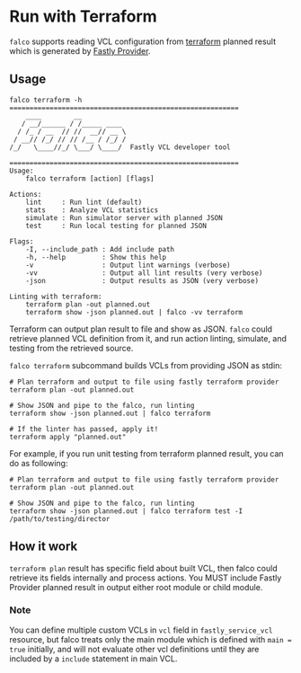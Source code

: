 # Run with Terraform

`falco` supports reading VCL configuration from [terraform](https://www.terraform.io/) planned result which is generated by [Fastly Provider](https://github.com/fastly/terraform-provider-fastly).

## Usage

```
falco terraform -h
=========================================================
    ____        __
   / __/______ / /_____ ____
  / /_ / __  // //  __// __ \
 / __// /_/ // // /__ / /_/ /
/_/   \____//_/ \___/ \____/  Fastly VCL developer tool

=========================================================
Usage:
    falco terraform [action] [flags]

Actions:
    lint     : Run lint (default)
    stats    : Analyze VCL statistics
    simulate : Run simulator server with planned JSON
    test     : Run local testing for planned JSON

Flags:
    -I, --include_path : Add include path
    -h, --help         : Show this help
    -v                 : Output lint warnings (verbose)
    -vv                : Output all lint results (very verbose)
    -json              : Output results as JSON (very verbose)

Linting with terraform:
    terraform plan -out planned.out
    terraform show -json planned.out | falco -vv terraform
```

Terraform can output plan result to file and show as JSON. `falco` could retrieve planned VCL definition from it,
and run action linting, simulate, and testing from the retrieved source.

`falco terraform` subcommand builds VCLs from providing JSON as stdin:

```shell
# Plan terraform and output to file using fastly terraform provider
terraform plan -out planned.out

# Show JSON and pipe to the falco, run linting
terraform show -json planned.out | falco terraform

# If the linter has passed, apply it!
terraform apply "planned.out"
```

For example, if you run unit testing from terraform planned result, you can do as following:

```
# Plan terraform and output to file using fastly terraform provider
terraform plan -out planned.out

# Show JSON and pipe to the falco, run linting
terraform show -json planned.out | falco terraform test -I /path/to/testing/director
```

## How it work

`terraform plan` result has specific field about built VCL, then falco could retrieve its fields internally and process actions.
You MUST include Fastly Provider planned result in output either root module or child module.

### Note

You can define multiple custom VCLs in `vcl` field in `fastly_service_vcl` resource, but falco treats only the main module which is defined with `main = true` initially, and will not evaluate other vcl definitions until they are included by a `include` statement in main VCL.
